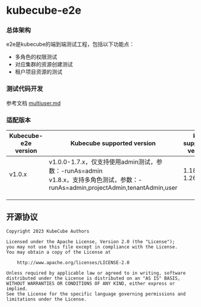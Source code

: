 # kubecube-e2e

### 总体架构

e2e是kubecube的端到端测试工程，包括以下功能点：

- 多角色的权限测试
- 对应集群的资源创建测试
- 租户项目资源的测试

### 测试代码开发
参考文档 [multiuser.md](MultiUser.md)

### 适配版本

| Kubecube-e2e version | Kubecube supported version                                   | k8s supported version |
| -------------------- | ------------------------------------------------------------ | --------------------- |
| v1.0.x               | v1.0.0-1.7.x，仅支持使用admin测试，参数：-runAs=admin<br />v1.8.x，支持多角色测试，参数：-runAs=admin,projectAdmin,tenantAdmin,user | 1.18.0-1.26.x         |
|                      |                                                              |                       |
|                      |                                                              |                       |
|                      |                                                              |                       |




## 开源协议

```
Copyright 2023 KubeCube Authors

Licensed under the Apache License, Version 2.0 (the "License");
you may not use this file except in compliance with the License.
You may obtain a copy of the License at

    http://www.apache.org/licenses/LICENSE-2.0

Unless required by applicable law or agreed to in writing, software
distributed under the License is distributed on an "AS IS" BASIS,
WITHOUT WARRANTIES OR CONDITIONS OF ANY KIND, either express or implied.
See the License for the specific language governing permissions and
limitations under the License.
```